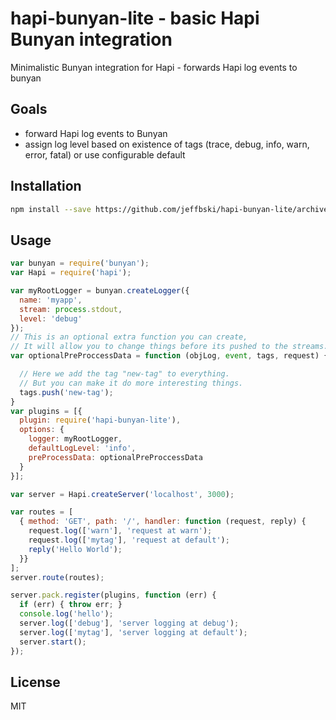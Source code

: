 # hapi-bunyan-lite - basic Hapi Bunyan integration

Minimalistic Bunyan integration for Hapi - forwards Hapi log events to bunyan

## Goals

 - forward Hapi log events to Bunyan
 - assign log level based on existence of tags (trace, debug, info, warn, error, fatal) or use configurable default

## Installation

```bash
npm install --save https://github.com/jeffbski/hapi-bunyan-lite/archive/v0.0.2.tar.gz
```

## Usage

```javascript
var bunyan = require('bunyan');
var Hapi = require('hapi');

var myRootLogger = bunyan.createLogger({
  name: 'myapp',
  stream: process.stdout,
  level: 'debug'
});
// This is an optional extra function you can create,
// It will allow you to change things before its pushed to the streams.
var optionalPreProccessData = function (objLog, event, tags, request) {

  // Here we add the tag "new-tag" to everything.
  // But you can make it do more interesting things.
  tags.push('new-tag');
}
var plugins = [{
  plugin: require('hapi-bunyan-lite'),
  options: {
    logger: myRootLogger,
    defaultLogLevel: 'info',
    preProcessData: optionalPreProccessData
  }
}];

var server = Hapi.createServer('localhost', 3000);

var routes = [
  { method: 'GET', path: '/', handler: function (request, reply) {
    request.log(['warn'], 'request at warn');
    request.log(['mytag'], 'request at default');
    reply('Hello World');
  }}
];
server.route(routes);

server.pack.register(plugins, function (err) {
  if (err) { throw err; }
  console.log('hello');
  server.log(['debug'], 'server logging at debug');
  server.log(['mytag'], 'server logging at default');
  server.start();
});
```

## License

MIT
